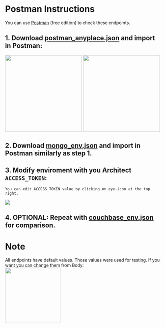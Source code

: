 # Postman Instructions

You can use [Postman](https://www.postman.com/) (free edition) to check these endpoints.  

## 1. Download [postman_anyplace.json](./postman_anyplace.json) and import in Postman:

<img height="250" src="https://user-images.githubusercontent.com/36662690/120526578-0347e280-c3e2-11eb-800f-cf54ecf7940a.PNG">
<img height="250" src="https://user-images.githubusercontent.com/36662690/120526581-03e07900-c3e2-11eb-93d2-b22b120308d6.PNG">


## 2. Download [mongo_env.json](./mongo_env.json) and import in Postman similarly as step 1. 
 
## 3. Modify enviroment with you Architect `ACCESS_TOKEN`:  
    You can edit ACCESS_TOKEN value by clicking on eye-icon at the top right.
<img src="https://user-images.githubusercontent.com/36662690/120548682-49f60680-c3fb-11eb-849c-940777b3bb67.PNG">


## 4. OPTIONAL: Repeat with [couchbase_env.json](./couchbase_env.json) for comparison.  
  

# Note

All endpoints have default values. Those values were used for testing. If you want you can change them from Body:  
<img height="180" src="https://user-images.githubusercontent.com/36662690/120527176-b3b5e680-c3e2-11eb-9ce5-b97601c1f22e.PNG">

